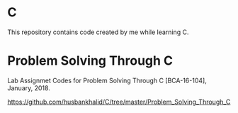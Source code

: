 # C
This repository contains code created by me while learning C.

# Problem Solving Through C
Lab Assignmet Codes for Problem Solving Through C [BCA-16-104], January, 2018.

https://github.com/husbankhalid/C/tree/master/Problem_Solving_Through_C
